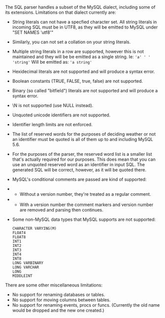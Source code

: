 The SQL parser handles a subset of the MySQL dialect, including some of its
extensions.  Limitations on that dialect currently are:

  * String literals can not have a specfied character set.  All string
    literals in incoming SQL must be in UTF8, as they will be emitted to
    MySQL under "SET NAMES 'utf8'"

  * Similarly, you can not set a collation on your string literals.

  * Multiple string literals in a row are supported, however this is not
    maintained and they will be be emitted as a single string.  Ie:
        `'a' ' ' 'string'`
    Will be emitted as:
        `'a string'`

  * Hexidecimal literals are not supported and will produce a syntax error.

  * Boolean constants (TRUE, FALSE, true, false) are not supported.

  * Binary (so called "bitfield") literals are not supported and will
    produce a syntax error.

  * \N is not supported (use NULL instead).

  * Unquoted unicode identifiers are not supported.

  * Identifier length limits are not enforced.

  * The list of reserved words for the purposes of deciding weather or not
    an identifier must be quoted is all of them up to and including MySQL 5.6.

  * For the purposes of the parser, the reserved word list is a smaller list
    that's actually required for our purposes.  This does mean that you can
    use an unquoted reserved word as an identifier in input SQL.  The
    generated SQL will be correct, however, as it will be quoted there.

  * MySQL's conditional comments are passed are kind of supported:
  * * Without a version number, they're treated as a regular comment.
  * * With a version number the comment markers and version number are
      removed and parsing then continues.

  * Some non-MySQL data types that MySQL supports are not supported:

        CHARACTER VARYING(M)
        FLOAT4
        FLOAT8
        INT1
        INT2
        INT3
        INT4
        INT8
        LONG VARBINARY
        LONG VARCHAR
        LONG
        MIDDLEINT

There are some other miscellaneous limitations:

  * No support for renaming databases or tables.
  * No support for moving columns between tables.
  * No support for renaming events, procs or funcs. (Currently the old name would be dropped and the new one created.)
